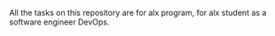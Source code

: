 All the tasks on this repository are for alx program,
for alx student as a software engineer DevOps.
